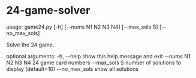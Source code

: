 # 24-game-solver
usage: game24.py [-h] [--nums N1 N2 N3 N4] [--max_sols S] [--no_max_sols]

Solve the 24 game.

optional arguments:
  -h, --help          show this help message and exit
  --nums N1 N2 N3 N4  24 game card numbers
  --max_sols S        number of solutions to display (default=10)
  --no_max_sols       show all solutions
